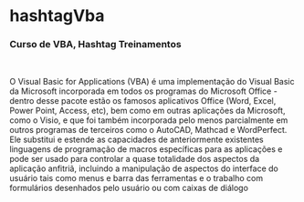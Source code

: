 # hashtagVba

<h3>Curso de VBA, Hashtag Treinamentos</h3>
<br>

<p>O Visual Basic for Applications (VBA) é uma implementação do Visual Basic da Microsoft incorporada em todos os programas do Microsoft Office - dentro desse pacote estão os famosos aplicativos Office (Word, Excel, Power Point, Access, etc), bem como em outras aplicações da Microsoft, como o Visio, e que foi também incorporada pelo menos parcialmente em outros programas de terceiros como o AutoCAD, Mathcad e WordPerfect. Ele substitui e estende as capacidades de anteriormente existentes linguagens de programação de macros específicas para as aplicações e pode ser usado para controlar a quase totalidade dos aspectos da aplicação anfitriã, incluindo a manipulação de aspectos do interface do usuário tais como menus e barra das ferramentas e o trabalho com formulários desenhados pelo usuário ou com caixas de diálogo</p>
